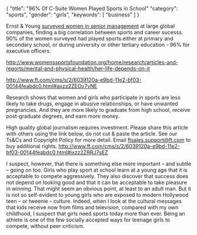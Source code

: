 
{
  "title": "96% Of C-Suite Women Played Sports in School"
	"category": "sports",
  "gender": "girls",
  "keywords": [
    "business"
  ]
}

Ernst & Young [surveyed women in senior management](http://www.forbes.com/sites/alanaglass/2013/06/24/ernst-young-studies-the-connection-between-female-executives-and-sports/ "Ernst & Young Studies The Connection Between Female Executives And Sports") at large global companies, finding a big correlation between sports and career sucesss. 90% of the women surveyed had played sports either at primary and secondary school, or during university or other tertiary education - 96% for executive officers.

http://www.womenssportsfoundation.org/home/research/articles-and-reports/mental-and-physical-health/her-life-depends-on-it

http://www.ft.com/cms/s/2/6039120a-e9bd-11e2-bf03-00144feabdc0.html#axzz2ZEOv7vNE

Research shows that women and girls who participate in sports are less likely to take drugs, engage in abusive relationships, or have unwanted pregnancies. And they are more likely to graduate from high school, receive post-graduate degrees, and earn more money.

High quality global journalism requires investment. Please share this article with others using the link below, do not cut & paste the article. See our Ts&Cs and Copyright Policy for more detail. Email ftsales.support@ft.com to buy additional rights. http://www.ft.com/cms/s/2/6039120a-e9bd-11e2-bf03-00144feabdc0.html#ixzz2ZRRJ7sEZ

I suspect, however, that there is something else more important – and subtle – going on too. Girls who play sport at school learn at a young age that it is acceptable to compete aggressively. They also discover that success does not depend on looking good and that it can be acceptable to take pleasure in winning. That might seem an obvious point, at least to an adult man. But it is not so self-evident to young girls who are exposed to modern Hollywood teen – or tweenie – culture. Indeed, when I look at the cultural messages that kids receive now from films and television, compared with my own childhood, I suspect that girls need sports today more than ever. Being an athlete is one of the few socially accepted ways for teenage girls to compete, without peer criticism.